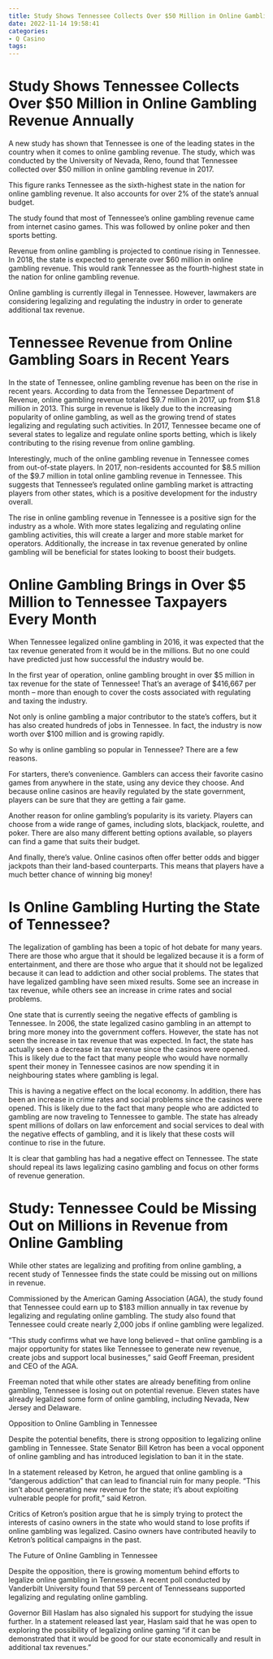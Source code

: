 ```yaml
---
title: Study Shows Tennessee Collects Over $50 Million in Online Gambling Revenue Annually
date: 2022-11-14 19:58:41
categories:
- Q Casino
tags:
---
```



# Study Shows Tennessee Collects Over $50 Million in Online Gambling Revenue Annually

A new study has shown that Tennessee is one of the leading states in the country when it comes to online gambling revenue. The study, which was conducted by the University of Nevada, Reno, found that Tennessee collected over $50 million in online gambling revenue in 2017.

This figure ranks Tennessee as the sixth-highest state in the nation for online gambling revenue. It also accounts for over 2% of the state’s annual budget.

The study found that most of Tennessee’s online gambling revenue came from internet casino games. This was followed by online poker and then sports betting.

Revenue from online gambling is projected to continue rising in Tennessee. In 2018, the state is expected to generate over $60 million in online gambling revenue. This would rank Tennessee as the fourth-highest state in the nation for online gambling revenue.

Online gambling is currently illegal in Tennessee. However, lawmakers are considering legalizing and regulating the industry in order to generate additional tax revenue.

# Tennessee Revenue from Online Gambling Soars in Recent Years

In the state of Tennessee, online gambling revenue has been on the rise in recent years. According to data from the Tennessee Department of Revenue, online gambling revenue totaled $9.7 million in 2017, up from $1.8 million in 2013. This surge in revenue is likely due to the increasing popularity of online gambling, as well as the growing trend of states legalizing and regulating such activities. In 2017, Tennessee became one of several states to legalize and regulate online sports betting, which is likely contributing to the rising revenue from online gambling.

Interestingly, much of the online gambling revenue in Tennessee comes from out-of-state players. In 2017, non-residents accounted for $8.5 million of the $9.7 million in total online gambling revenue in Tennessee. This suggests that Tennessee’s regulated online gambling market is attracting players from other states, which is a positive development for the industry overall.

The rise in online gambling revenue in Tennessee is a positive sign for the industry as a whole. With more states legalizing and regulating online gambling activities, this will create a larger and more stable market for operators. Additionally, the increase in tax revenue generated by online gambling will be beneficial for states looking to boost their budgets.

# Online Gambling Brings in Over $5 Million to Tennessee Taxpayers Every Month

When Tennessee legalized online gambling in 2016, it was expected that the tax revenue generated from it would be in the millions. But no one could have predicted just how successful the industry would be.

In the first year of operation, online gambling brought in over $5 million in tax revenue for the state of Tennessee! That’s an average of $416,667 per month – more than enough to cover the costs associated with regulating and taxing the industry.

Not only is online gambling a major contributor to the state’s coffers, but it has also created hundreds of jobs in Tennessee. In fact, the industry is now worth over $100 million and is growing rapidly.

So why is online gambling so popular in Tennessee? There are a few reasons.

For starters, there’s convenience. Gamblers can access their favorite casino games from anywhere in the state, using any device they choose. And because online casinos are heavily regulated by the state government, players can be sure that they are getting a fair game.

Another reason for online gambling’s popularity is its variety. Players can choose from a wide range of games, including slots, blackjack, roulette, and poker. There are also many different betting options available, so players can find a game that suits their budget.

And finally, there’s value. Online casinos often offer better odds and bigger jackpots than their land-based counterparts. This means that players have a much better chance of winning big money!

# Is Online Gambling Hurting the State of Tennessee?

The legalization of gambling has been a topic of hot debate for many years. There are those who argue that it should be legalized because it is a form of entertainment, and there are those who argue that it should not be legalized because it can lead to addiction and other social problems. The states that have legalized gambling have seen mixed results. Some see an increase in tax revenue, while others see an increase in crime rates and social problems.

One state that is currently seeing the negative effects of gambling is Tennessee. In 2006, the state legalized casino gambling in an attempt to bring more money into the government coffers. However, the state has not seen the increase in tax revenue that was expected. In fact, the state has actually seen a decrease in tax revenue since the casinos were opened. This is likely due to the fact that many people who would have normally spent their money in Tennessee casinos are now spending it in neighbouring states where gambling is legal.

This is having a negative effect on the local economy. In addition, there has been an increase in crime rates and social problems since the casinos were opened. This is likely due to the fact that many people who are addicted to gambling are now traveling to Tennessee to gamble. The state has already spent millions of dollars on law enforcement and social services to deal with the negative effects of gambling, and it is likely that these costs will continue to rise in the future.

It is clear that gambling has had a negative effect on Tennessee. The state should repeal its laws legalizing casino gambling and focus on other forms of revenue generation.

# Study: Tennessee Could be Missing Out on Millions in Revenue from Online Gambling

While other states are legalizing and profiting from online gambling, a recent study of Tennessee finds the state could be missing out on millions in revenue.

Commissioned by the American Gaming Association (AGA), the study found that Tennessee could earn up to $183 million annually in tax revenue by legalizing and regulating online gambling. The study also found that Tennessee could create nearly 2,000 jobs if online gambling were legalized.

“This study confirms what we have long believed – that online gambling is a major opportunity for states like Tennessee to generate new revenue, create jobs and support local businesses,” said Geoff Freeman, president and CEO of the AGA.

Freeman noted that while other states are already benefiting from online gambling, Tennessee is losing out on potential revenue. Eleven states have already legalized some form of online gambling, including Nevada, New Jersey and Delaware.

Opposition to Online Gambling in Tennessee

Despite the potential benefits, there is strong opposition to legalizing online gambling in Tennessee. State Senator Bill Ketron has been a vocal opponent of online gambling and has introduced legislation to ban it in the state.

In a statement released by Ketron, he argued that online gambling is a “dangerous addiction” that can lead to financial ruin for many people. “This isn’t about generating new revenue for the state; it’s about exploiting vulnerable people for profit,” said Ketron.

Critics of Ketron’s position argue that he is simply trying to protect the interests of casino owners in the state who would stand to lose profits if online gambling was legalized. Casino owners have contributed heavily to Ketron’s political campaigns in the past.

The Future of Online Gambling in Tennessee

Despite the opposition, there is growing momentum behind efforts to legalize online gambling in Tennessee. A recent poll conducted by Vanderbilt University found that 59 percent of Tennesseans supported legalizing and regulating online gambling.

Governor Bill Haslam has also signaled his support for studying the issue further. In a statement released last year, Haslam said that he was open to exploring the possibility of legalizing online gaming “if it can be demonstrated that it would be good for our state economically and result in additional tax revenues.”